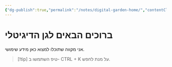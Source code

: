 ```yaml
---
{"dg-publish":true,"permalink":"/notes/digital-garden-home/","contentClasses":"rtl","tags":["gardenEntry"]}
---
```



# ברוכים הבאים לגן הדיגיטלי
אני מקווה שתוכלו למצוא כאן מידע שימושי.


>[!tip] טיפ
>השתמשו ב- CTRL + K על מנת לחפש.
